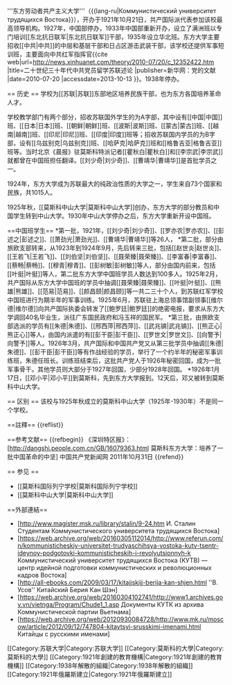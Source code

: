 '''东方劳动者共产主义大学'''（{{lang-ru|Коммунистический университет трудящихся Востока}}），开办于1921年10月21日，共产国际派代表参加该校最高领导机构。1927年，中国部停办，1933年中国部重新开办，设立了满洲班以专门培训[[东北抗日联军|东北抗日联军]]干部，1935年设立华北班。东方大学主要招收[[中共|中共]]的中层和基层干部和日占区游击武装干部，该学校还提供军事短训班，主要面向中共红军指挥官<ref name=xh>{{cite web|url=http://news.xinhuanet.com/theory/2010-07/20/c_12352422.htm |title=二十世纪三十年代中共党员留学苏联述论 |publisher=新华网：党的文献 |date=2010-07-20 |accessdate=2013-10-13 }}</ref>。1938年停办。

== 历史 ==
学校为[[苏联|苏联]]东部地区培养民族干部，也为东方各国培养革命人才。

学校教学部门有两个部分，招收苏联国外学生的为A字部，其中设有[[中国|中国]]班、[[日本|日本]]班、[[朝鲜|朝鲜]]班、[[波斯|波斯]]班、[[蒙古|蒙古]]班、[[越南|越南]]班、[[印尼|印尼]]班、[[印度|印度]]班等；招收苏联国内学员的为B字部，设有[[乌兹别克|乌兹别克]]班、[[哈萨克|哈萨克]]班和[[格鲁吉亚|格鲁吉亚]]班等<ref name=xh/>。当时北京《晨报》驻莫斯科特派记者[[瞿秋白|瞿秋白]]和[[李宗武|李宗武]]就都曾在中国班担任翻译。[[刘少奇|刘少奇]]、[[曹靖华|曹靖华]]是首批学员之一。

1924年，东方大学成为苏联最大的纯政治性质的大学之一，学生来自73个国家和民族，共1015人<ref name=xh/>。

1925年秋，[[莫斯科中山大学|莫斯科中山大学]]创办，东方大学的部分教员和中国学生转到中山大学。1930年中山大学停办之后，东方大学重新开设中国班。

==中国班学生==
*第一批，1921年，[[刘少奇|刘少奇]]、[[罗亦农|罗亦农]]、[[彭述之|彭述之]]、[[萧劲光|萧劲光]]、[[曹靖华|曹靖华]]等26人，
*第二批，部分由旅欧支部转来，从1923年到1924年9月，先后转来三批，包括[[赵世炎|赵世炎]]、[[王若飞|王若飞]]、[[刘伯坚|刘伯坚]]、[[聂荣臻|聂荣臻]]、[[李富春|李富春]]、[[蔡畅|蔡畅]]、[[穆青|穆青]]、[[彭树敏|彭树敏]]等人，部分由国内前来，包括[[叶挺|叶挺]]等人，第二批东方大学中国班学员人数达到100多人。1925年2月，共产国际从东方大学中国班的学员中抽调[[聂荣臻|聂荣臻]]、[[叶挺|叶挺]]、[[熊雄|熊雄]]、[[范易|范易]]、[[颜昌颐|颜昌颐]]等一共二三十个人，到苏联红军学校中国班进行为期半年的军事训练。1925年6月，苏联驻上海总领事馆副领事[[维尔德|维尔德]]向共产国际执委会转发了[[鲍罗廷|鲍罗廷]]的绝密电报，要求从东方大学调回40名毕业生，派往广东国民政府和冯玉祥的国民军。
*第三批，由旅欧支部选派的学员有[[朱德|朱德]]、[[邢西萍|邢西萍]]、[[武兆镐|武兆镐]]、[[熊正心|熊正心]]等人，由国内派遣的有[[彭干臣|彭干臣]]、[[罗世文|罗世文]]、[[向警予|向警予]]等人。1926年3月，共产国际和中国共产党又从第三批学员中抽调[[朱德|朱德]]、[[彭干臣|彭干臣]]等有作战经验的学员，举行了一个约半年的秘密军事训练班，朱德任班长。训练班结束后，这批共产党人于1926年秘密回国，成为一批军事骨干。其他学员则大部分于1927年回国，少部分1928年回国。
*1926年1月17日，[[邓小平|邓小平]]到莫斯科，先到东方大学报到。12天后，邓又被转到莫斯科中山大学。

== 区别 ==
该校与1925年秋成立的莫斯科中山大学（1925年-1930年）不是同一个学校。

==註釋==
{{reflist}}

==参考文献==
{{refbegin}}
《深圳特区报》：[http://dangshi.people.com.cn/GB/16079363.html 莫斯科东方大学：培养了一批中国革命的中坚]  中国共产党新闻网 2011年10月31日 
{{refend}}

== 参见 ==
* [[莫斯科国际列宁学校|莫斯科国际列宁学校]]
* [[莫斯科中山大学|莫斯科中山大学]]

==外部連結==
* [http://www.magister.msk.ru/library/stalin/9-24.htm И. Сталин Студентам Коммунистического университета трудящихся Востока]
* [https://web.archive.org/web/20160305112014/http://www.referun.com/n/kommunisticheskiy-universitet-trudyaschihsya-vostoka-kutv-tsentr-ideynoy-podgotovki-kommunisticheskih-i-revolyutsionnyh-k Коммунистический университет трудящихся Востока (КУТВ) — центр идейной подготовки коммунистических и революционных кадров Востока]
* [http://all-ebooks.com/2009/03/17/kitajjskijj-berija-kan-shjen.html ''В. Усов'' Китайский Берия Кан Шэн]
* [https://web.archive.org/web/20160304102741/http://www1.archives.gov.vn/vietnga/Program/Chude1_1.asp Документы КУТК из архива Коммунистической партии Вьетнама]
* [https://web.archive.org/web/20120930084728/http://www.mk.ru/moscow/article/2012/09/12/747804-kitaytsyi-srusskimi-imenami.html Китайцы с русскими именами]

[[Category:苏联大学|Category:苏联大学]]
[[Category:莫斯科的大學|Category:莫斯科的大學]]
[[Category:1921年創建的教育機構|Category:1921年創建的教育機構]]
[[Category:1938年解散的組織|Category:1938年解散的組織]]
[[Category:1921年俄羅斯建立|Category:1921年俄羅斯建立]]